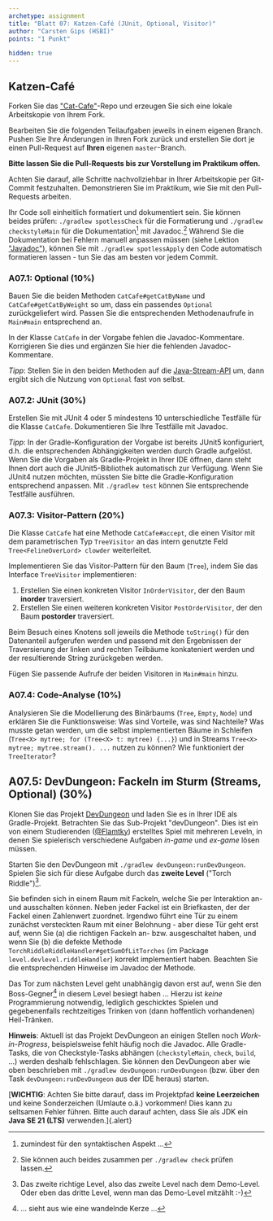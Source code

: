 ```yaml
---
archetype: assignment
title: "Blatt 07: Katzen-Café (JUnit, Optional, Visitor)"
author: "Carsten Gips (HSBI)"
points: "1 Punkt"

hidden: true
---
```


## Katzen-Café

Forken Sie das ["Cat-Cafe"]-Repo und erzeugen Sie sich eine lokale Arbeitskopie von Ihrem
Fork.

Bearbeiten Sie die folgenden Teilaufgaben jeweils in einem eigenen Branch. Pushen Sie Ihre
Änderungen in Ihren Fork zurück und erstellen Sie dort je einen Pull-Request auf **Ihren**
eigenen `master`-Branch.

**Bitte lassen Sie die Pull-Requests bis zur Vorstellung im Praktikum offen.**

Achten Sie darauf, alle Schritte nachvollziehbar in Ihrer Arbeitskopie per Git-Commit
festzuhalten. Demonstrieren Sie im Praktikum, wie Sie mit den Pull-Requests arbeiten.

Ihr Code soll einheitlich formatiert und dokumentiert sein. Sie können beides prüfen:
`./gradlew spotlessCheck` für die Formatierung und `./gradlew checkstyleMain` für die
Dokumentation[^1] mit Javadoc.[^2] Während Sie die Dokumentation bei Fehlern manuell anpassen
müssen (siehe Lektion ["Javadoc"]), können Sie mit `./gradlew spotlessApply` den Code
automatisch formatieren lassen - tun Sie das am besten vor jedem Commit.

### A07.1: Optional (10%)

Bauen Sie die beiden Methoden `CatCafe#getCatByName` und `CatCafe#getCatByWeight` so um, dass
ein passendes `Optional` zurückgeliefert wird. Passen Sie die entsprechenden Methodenaufrufe
in `Main#main` entsprechend an.

In der Klasse `CatCafe` in der Vorgabe fehlen die Javadoc-Kommentare. Korrigieren Sie dies und
ergänzen Sie hier die fehlenden Javadoc-Kommentare.

*Tipp*: Stellen Sie in den beiden Methoden auf die [Java-Stream-API] um, dann ergibt sich die
Nutzung von `Optional` fast von selbst.

### A07.2: JUnit (30%)

Erstellen Sie mit JUnit 4 oder 5 mindestens 10 unterschiedliche Testfälle für die Klasse
`CatCafe`. Dokumentieren Sie Ihre Testfälle mit Javadoc.

*Tipp*: In der Gradle-Konfiguration der Vorgabe ist bereits JUnit5 konfiguriert, d.h. die
entsprechenden Abhängigkeiten werden durch Gradle aufgelöst. Wenn Sie die Vorgaben als
Gradle-Projekt in Ihrer IDE öffnen, dann steht Ihnen dort auch die JUnit5-Bibliothek
automatisch zur Verfügung. Wenn Sie JUnit4 nutzen möchten, müssten Sie bitte die
Gradle-Konfiguration entsprechend anpassen. Mit `./gradlew test` können Sie entsprechende
Testfälle ausführen.

### A07.3: Visitor-Pattern (20%)

Die Klasse `CatCafe` hat eine Methode `CatCafe#accept`, die einen Visitor mit dem
parametrischen Typ `TreeVisitor` an das intern genutzte Feld `Tree<FelineOverLord> clowder`
weiterleitet.

Implementieren Sie das Visitor-Pattern für den Baum (`Tree`), indem Sie das Interface
`TreeVisitor` implementieren:

1.  Erstellen Sie einen konkreten Visitor `InOrderVisitor`, der den Baum **inorder**
    traversiert.
2.  Erstellen Sie einen weiteren konkreten Visitor `PostOrderVisitor`, der den Baum
    **postorder** traversiert.

Beim Besuch eines Knotens soll jeweils die Methode `toString()` für den Datenanteil aufgerufen
werden und passend mit den Ergebnissen der Traversierung der linken und rechten Teilbäume
konkateniert werden und der resultierende String zurückgeben werden.

Fügen Sie passende Aufrufe der beiden Visitoren in `Main#main` hinzu.

### A07.4: Code-Analyse (10%)

Analysieren Sie die Modellierung des Binärbaums (`Tree`, `Empty`, `Node`) und erklären Sie die
Funktionsweise: Was sind Vorteile, was sind Nachteile? Was musste getan werden, um die selbst
implementierten Bäume in Schleifen (`Tree<X> mytree; for (Tree<X> t: mytree) {...}`) und in
Streams `Tree<X> mytree; mytree.stream(). ...` nutzen zu können? Wie funktioniert der
`TreeIterator`?

## A07.5: DevDungeon: Fackeln im Sturm (Streams, Optional) (30%)

Klonen Sie das Projekt [DevDungeon] und laden Sie es in Ihrer IDE als Gradle-Projekt.
Betrachten Sie das Sub-Projekt "devDungeon". Dies ist ein von einem Studierenden ([\@Flamtky])
erstelltes Spiel mit mehreren Leveln, in denen Sie spielerisch verschiedene Aufgaben *in-game*
und *ex-game* lösen müssen.

Starten Sie den DevDungeon mit `./gradlew devDungeon:runDevDungeon`. Spielen Sie sich für
diese Aufgabe durch das **zweite Level** ("Torch Riddle")[^3].

Sie befinden sich in einem Raum mit Fackeln, welche Sie per Interaktion an- und ausschalten
können. Neben jeder Fackel ist ein Briefkasten, der der Fackel einen Zahlenwert zuordnet.
Irgendwo führt eine Tür zu einem zunächst versteckten Raum mit einer Belohnung - aber diese
Tür geht erst auf, wenn Sie (a) die richtigen Fackeln an- bzw. ausgeschaltet haben, und wenn
Sie (b) die defekte Methode `TorchRiddleRiddleHandler#getSumOfLitTorches` (im Package
`level.devlevel.riddleHandler`) korrekt implementiert haben. Beachten Sie die entsprechenden
Hinweise im Javadoc der Methode.

Das Tor zum nächsten Level geht unabhängig davon erst auf, wenn Sie den Boss-Gegner[^4] in
diesem Level besiegt haben ... Hierzu ist *keine* Programmierung notwendig, lediglich
geschicktes Spielen und gegebenenfalls rechtzeitiges Trinken von (dann hoffentlich
vorhandenen) Heil-Tränken.

**Hinweis**: Aktuell ist das Projekt DevDungeon an einigen Stellen noch *Work-in-Progress*,
beispielsweise fehlt häufig noch die Javadoc. Alle Gradle-Tasks, die von Checkstyle-Tasks
abhängen (`checkstyleMain`, `check`, `build`, ...) werden deshalb fehlschlagen. Sie können den
DevDungeon aber wie oben beschrieben mit `./gradlew devDungeon:runDevDungeon` (bzw. über den
Task `devDungeon:runDevDungeon` aus der IDE heraus) starten.

[**WICHTIG**: Achten Sie bitte darauf, dass im Projektpfad **keine Leerzeichen** und keine
Sonderzeichen (Umlaute o.ä.) vorkommen! Dies kann zu seltsamen Fehler führen. Bitte auch
darauf achten, dass Sie als JDK ein **Java SE 21 (LTS)** verwenden.]{.alert}

[^1]: zumindest für den syntaktischen Aspekt ...

[^2]: Sie können auch beides zusammen per `./gradlew check` prüfen lassen.

[^3]: Das zweite richtige Level, also das zweite Level nach dem Demo-Level. Oder eben das
    dritte Level, wenn man das Demo-Level mitzählt :-)

[^4]: ... sieht aus wie eine wandelnde Kerze ...

  ["Cat-Cafe"]: https://github.com/Programmiermethoden-CampusMinden/prog2_ybel_catcafe
  ["Javadoc"]: ../lecture/coding/javadoc.md
  [Java-Stream-API]: https://dev.java/learn/api/streams/
  [DevDungeon]: https://github.com/Dungeon-CampusMinden/dev-dungeon
  [\@Flamtky]: https://github.com/Flamtky
